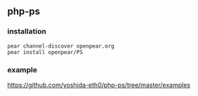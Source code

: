 ## php-ps

### installation

    pear channel-discover openpear.org
    pear install openpear/PS

### example

https://github.com/yoshida-eth0/php-ps/tree/master/examples
